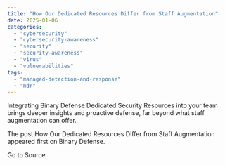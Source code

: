 ```yaml
---
title: "How Our Dedicated Resources Differ from Staff Augmentation"
date: 2025-01-06
categories: 
  - "cybersecurity"
  - "cybersecurity-awareness"
  - "security"
  - "security-awareness"
  - "virus"
  - "vulnerabilities"
tags: 
  - "managed-detection-and-response"
  - "mdr"
---
```


Integrating Binary Defense Dedicated Security Resources into your team brings deeper insights and proactive defense, far beyond what staff augmentation can offer.

The post How Our Dedicated Resources Differ from Staff Augmentation  appeared first on Binary Defense.

Go to Source
